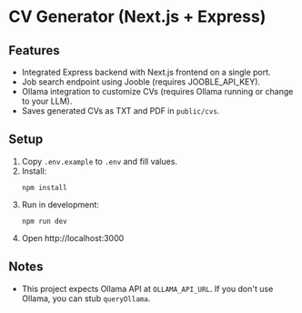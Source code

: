 # CV Generator (Next.js + Express)

## Features
- Integrated Express backend with Next.js frontend on a single port.
- Job search endpoint using Jooble (requires JOOBLE_API_KEY).
- Ollama integration to customize CVs (requires Ollama running or change to your LLM).
- Saves generated CVs as TXT and PDF in `public/cvs`.

## Setup
1. Copy `.env.example` to `.env` and fill values.
2. Install:
   ```
   npm install
   ```
3. Run in development:
   ```
   npm run dev
   ```
4. Open http://localhost:3000

## Notes
- This project expects Ollama API at `OLLAMA_API_URL`. If you don't use Ollama, you can stub `queryOllama`.

